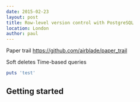 ```yaml
---
date: 2015-02-23
layout: post
title: Row-level version control with PostgreSQL
location: London
author: paul
---
```


Paper trail https://github.com/airblade/paper_trail

Soft deletes
Time-based queries

```ruby
puts 'test'
```

## Getting started
